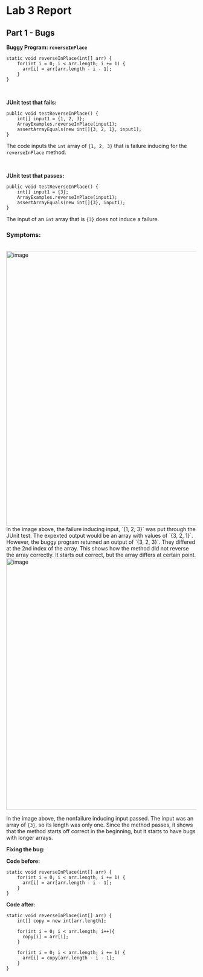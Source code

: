 # Lab 3 Report

## Part 1 - Bugs

**Buggy Program: `reverseInPlace`**

```
static void reverseInPlace(int[] arr) {
    for(int i = 0; i < arr.length; i += 1) {
      arr[i] = arr[arr.length - i - 1];
    }
}
```
<br>

**JUnit test that fails:**
```
public void testReverseInPlace() {
    int[] input1 = {1, 2, 3};
    ArrayExamples.reverseInPlace(input1);
    assertArrayEquals(new int[]{3, 2, 1}, input1);
}
```
The code inputs the `int` array of `{1, 2, 3}` that is failure inducing for the `reverseInPlace` method.

<br>

**JUnit test that passes:**
```
public void testReverseInPlace() {
    int[] input1 = {3};
    ArrayExamples.reverseInPlace(input1);
    assertArrayEquals(new int[]{3}, input1);
}
```
The input of an `int` array that is `{3}` does not induce a failure.

### **Symptoms:** ###
<br>
<img width="728" alt="image" src="https://github.com/katrinab2727/cse15l-lab-reports/assets/149338452/731c6459-19e5-4d06-8d0b-ba5020912df1">
<br>
In the image above, the failure inducing input, `{1, 2, 3}` was put through the JUnit test. The expexted output would be an array with values of `{3, 2, 1}`. However, the buggy program returned an output of `{3, 2, 3}`. They differed at the 2nd index of the array. This shows how the method did not reverse the array correctly. It starts out correct, but the array differs at certain point.

<br>
<img width="667" alt="image" src="https://github.com/katrinab2727/cse15l-lab-reports/assets/149338452/a44b157e-b971-45e0-9bb8-39c39a1a5091">

In the image above, the nonfailure inducing input passed. The input was an array of `{3}`, so its length was only one. Since the method passes, it shows that the method starts off correct in the beginning, but it starts to have bugs with longer arrays.

**Fixing the bug:**

**Code before:**
```
static void reverseInPlace(int[] arr) {
    for(int i = 0; i < arr.length; i += 1) {
      arr[i] = arr[arr.length - i - 1];
    }
}
```

**Code after:**
```
static void reverseInPlace(int[] arr) {
    int[] copy = new int[arr.length];

    for(int i = 0; i < arr.length; i++){
      copy[i] = arr[i];
    }

    for(int i = 0; i < arr.length; i += 1) {
      arr[i] = copy[arr.length - i - 1];
    }
}
```





